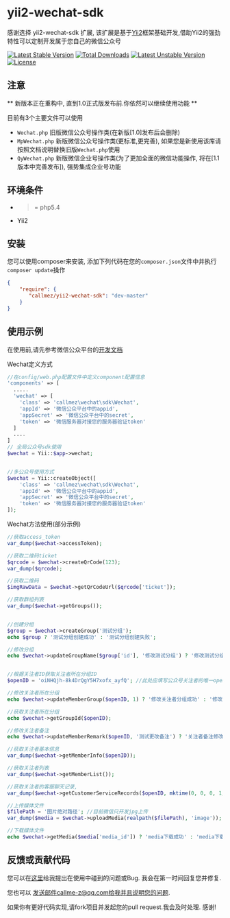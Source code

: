 yii2-wechat-sdk
===============

感谢选择 yii2-wechat-sdk 扩展, 该扩展是基于[Yii2](https://github.com/yiisoft/yii2)框架基础开发,借助Yii2的强劲特性可以定制开发属于您自己的微信公众号

[![Latest Stable Version](https://poser.pugx.org/callmez/yii2-wechat-sdk/v/stable.svg)](https://packagist.org/packages/callmez/yii2-wechat-sdk) [![Total Downloads](https://poser.pugx.org/callmez/yii2-wechat-sdk/downloads.svg)](https://packagist.org/packages/callmez/yii2-wechat-sdk) [![Latest Unstable Version](https://poser.pugx.org/callmez/yii2-wechat-sdk/v/unstable.svg)](https://packagist.org/packages/callmez/yii2-wechat-sdk) [![License](https://poser.pugx.org/callmez/yii2-wechat-sdk/license.svg)](https://packagist.org/packages/callmez/yii2-wechat-sdk)

注意
---
  ** 新版本正在重构中, 直到1.0正式版发布前.你依然可以继续使用功能 **
  
  目前有3个主要文件可以使用
  - `Wechat.php` 旧版微信公众号操作类(在新版[1.0]发布后会删除)
  - `MpWechat.php` 新版微信公众号操作类(更标准,更完善), 如果您是新使用该库请按照文档说明替换旧版`Wechat.php`使用
  - `QyWechat.php` 新版微信企业号操作类(为了更加全面的微信功能操作, 将在[1.1版本中完善发布]), 强势集成企业号功能

环境条件
--------
- >= php5.4
- Yii2

安装
----

您可以使用composer来安装, 添加下列代码在您的``composer.json``文件中并执行``composer update``操作

```json
{
    "require": {
       "callmez/yii2-wechat-sdk": "dev-master"
    }
}
```

使用示例
--------
在使用前,请先参考微信公众平台的[开发文档](http://mp.weixin.qq.com/wiki/index.php?title=%E9%A6%96%E9%A1%B5)

Wechat定义方式
```php
//在config/web.php配置文件中定义component配置信息
'components' => [
  .....
  'wechat' => [
    'class' => 'callmez\wechat\sdk\Wechat',
    'appId' => '微信公众平台中的appid',
    'appSecret' => '微信公众平台中的secret',
    'token' => '微信服务器对接您的服务器验证token'
  ]
  ....
]
// 全局公众号sdk使用
$wechat = Yii::$app->wechat; 


//多公众号使用方式
$wechat = Yii::createObject([
    'class' => 'callmez\wechat\sdk\Wechat',
    'appId' => '微信公众平台中的appid',
    'appSecret' => '微信公众平台中的secret',
    'token' => '微信服务器对接您的服务器验证token'
]);
```

Wechat方法使用(部分示例)
```php
//获取access_token
var_dump($wechat->accessToken);

//获取二维码ticket
$qrcode = $wechat->createQrCode(123);
var_dump($qrcode);

//获取二维码
$imgRawData = $wechat->getQrCodeUrl($qrcode['ticket']);

//获取群组列表
var_dump($wechat->getGroups());


//创建分组
$group = $wechat->createGroup('测试分组');
echo $group ? '测试分组创建成功' : '测试分组创建失败';

//修改分组
echo $wechat->updateGroupName($group['id'], '修改测试分组') ? '修改测试分组成功' : '测试分组创建失败';


//根据关注者ID获取关注者所在分组ID
$openID = 'oiNHQjh-8k4DrQgY5H7xofx_ayfQ'; //此处应填写公众号关注者的唯一openId

//修改关注者所在分组
echo $wechat->updateMemberGroup($openID, 1) ? '修改关注者分组成功' : '修改关注者分组失败';

//获取关注者所在分组
echo $wechat->getGroupId($openID);

//修改关注者备注
echo $wechat->updateMemberRemark($openID, '测试更改备注') ? '关注者备注修改成功' : '关注者备注修改失败';

//获取关注者基本信息
var_dump($wechat->getMemberInfo($openID));

//获取关注者列表
var_dump($wechat->getMemberList());

//获取关注者的客服聊天记录, 
var_dump($wechat->getCustomerServiceRecords($openID, mktime(0, 0, 0, 1, 1, date('Y')), time())); //获取今年的聊天数据(可能获取不到数据)

//上传媒体文件
$filePath = '图片绝对路径'; //目前微信只开发jpg上传
var_dump($media = $wechat->uploadMedia(realpath($filePath), 'image'));

//下载媒体文件
echo $wechat->getMedia($media['media_id']) ? 'media下载成功' : 'media下载失败';

```

反馈或贡献代码
--------------
您可以在[这里](https://github.com/callmez/yii2-wechat-sdk/issues)给我提出在使用中碰到的问题或Bug.
我会在第一时间回复您并修复.

您也可以 发送邮件callme-z@qq.com给我并且说明您的问题.

如果你有更好代码实现,请fork项目并发起您的pull request.我会及时处理. 感谢!
